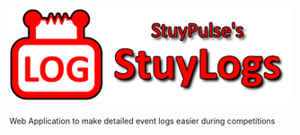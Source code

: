 # ![StuyLogs](https://github.com/StuyPulse/StuyLogs/blob/main/imgs/StuyLogs.png)
Web Application to make detailed event logs easier during competitions
